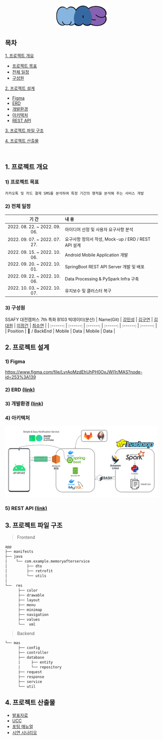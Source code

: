 <p align="center"><img src="README-asset/Logo.png" alt="MAS-Logo" width="35%" a></p>

## 목차
[1. 프로젝트 개요](#1-프로젝트-개요)
- [프로젝트 목표](#1-프로젝트-목표)
- [전체 일정](#2-전체-일정)
- [구성원](#3-구성원)


[2. 프로젝트 설계](#2-프로젝트-설계)
- [Figma](#1-figma)
- [ERD](#2-erd-link)
- [개발환경](#3-개발환경)
- [아키텍처](#4-아키텍처)
- [REST API](#5-rest-api-link)

[3. 프로젝트 파일 구조](#3-프로젝트-파일-구조)


[4. 프로젝트 산출물](#4-프로젝트-산출물)

<br>

## 1. 프로젝트 개요
  ### 1) 프로젝트 목표
    카카오톡 및 카드 결제 SMS를 분석하여 특정 기간의 행적을 분석해 주는 서비스 개발
  ### 2) 전체 일정
  | 기 간 | 내 용 |
  | :---: | :--- |
  | 2022. 08. 22. ~ 2022. 09. 06. | 아이디어 선정 및 사용자 요구사항 분석 |
  | 2022. 09. 07. ~ 2022. 07. 27. | 요구사항 정의서 작성, Mock-up / ERD / REST API 설계 |
  | 2022. 09. 15. ~ 2022. 10. 06. | Android Mobile Application 개발 |
  | 2022. 09. 20. ~ 2022. 10. 01. | SpringBoot REST API Server 개발 및 배포|
  | 2022. 09. 22. ~ 2022. 10. 06. | Data Processing & PySpark Infra 구축 |
  | 2022. 10. 03. ~ 2022. 10. 07. | 유지보수 및 클러스터 복구 |
  ### 3) 구성원
  SSAFY 대전캠퍼스 7th 특화 B103 빅데이터(분산)
  |   Name(Git)   | [강민성](https://github.com/pfcskms1997/) | [김구연](https://github.com/guyontop) | [김대원](https://github.com/Wondae-code) | [이정건](https://github.com/trifoliateorange) | [최수연](https://github.com/sc-choi2022) |
  | :------: | :------: | :------: | :------: | :------: | :------: |
  | Position | :crown: / BackEnd | Mobile | Data | Mobile | Data |

## 2. 프로젝트 설계
   ### 1) Figma
   https://www.figma.com/file/LvrAoMzdEhUhPH0OxJWI1r/MAS?node-id=253%3A139
   ### 2) ERD [(link)](README-asset/erd.png)
   ### 3) 개발환경 [(link)](README-asset/environment.pdf)
   ### 4) 아키텍처
   ![architecture](README-asset/architecture.png)
   ### 5) REST API [(link)](README-asset/rest-api-docs.pdf)
     

## 3. 프로젝트 파일 구조
 >  Frontend
```
app
├── manifests
├── java
│    └── com.example.memoryafterservice
│         ├── dto
│         ├── retrofit
│         └── utils
│    
└──  res
      ├── color
      ├── drawable
      ├── layout
      ├── menu
      ├── minimap
      ├── navigation
      ├── values
      └──  xml
```


> Backend
```
└── mas
      ├── config
      ├── controller
      ├── database
      |     ├── entity
      |     └── repository
      ├── request
      ├── response
      ├── service
      └── util
```
## 4. 프로젝트 산출물
  - [발표자료](exec/대전_1반_B103_발표자료.pptx)
  - [UCC](exec/특화PJT_대전_1반_B103_UCC경진대회.mp4)
  - [포팅 매뉴얼](exec/포팅_매뉴얼.pdf)
  - [시연 시나리오](exec/공통PJT_대전1반_B103_시연시나리오.pdf)